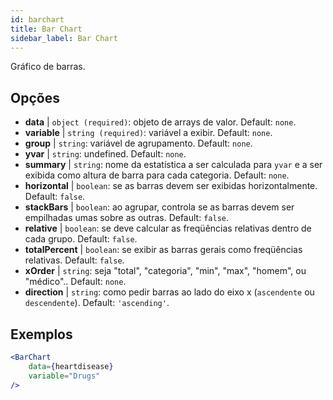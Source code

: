 ```yaml
---
id: barchart
title: Bar Chart
sidebar_label: Bar Chart
---
```


Gráfico de barras.

## Opções

* __data__ | `object (required)`: objeto de arrays de valor. Default: `none`.
* __variable__ | `string (required)`: variável a exibir. Default: `none`.
* __group__ | `string`: variável de agrupamento. Default: `none`.
* __yvar__ | `string`: undefined. Default: `none`.
* __summary__ | `string`: nome da estatística a ser calculada para `yvar` e a ser exibida como altura de barra para cada categoria. Default: `none`.
* __horizontal__ | `boolean`: se as barras devem ser exibidas horizontalmente. Default: `false`.
* __stackBars__ | `boolean`: ao agrupar, controla se as barras devem ser empilhadas umas sobre as outras. Default: `false`.
* __relative__ | `boolean`: se deve calcular as freqüências relativas dentro de cada grupo. Default: `false`.
* __totalPercent__ | `boolean`: se exibir as barras gerais como freqüências relativas. Default: `false`.
* __xOrder__ | `string`: seja "total", "categoria", "min", "max", "homem", ou "médico".. Default: `none`.
* __direction__ | `string`: como pedir barras ao lado do eixo x (`ascendente` ou `descendente`). Default: `'ascending'`.


## Exemplos

```jsx live
<BarChart 
    data={heartdisease} 
    variable="Drugs"
/>
```

